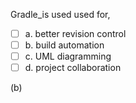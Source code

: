 <panel header=":lock::key: _Gradle_ is a tool for ...">
<question>

Gradle_is used used for,

- [ ] a. better revision control
- [ ] b. build automation
- [ ] c. UML diagramming
- [ ] d. project collaboration

<div slot="answer">

(b)

</div>
</question>
</panel>
